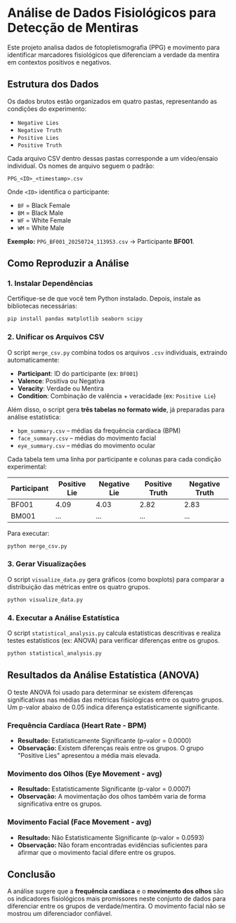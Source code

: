 # Análise de Dados Fisiológicos para Detecção de Mentiras

Este projeto analisa dados de fotopletismografia (PPG) e movimento para identificar marcadores fisiológicos que diferenciam a verdade da mentira em contextos positivos e negativos.

## Estrutura dos Dados

Os dados brutos estão organizados em quatro pastas, representando as condições do experimento:

- `Negative Lies`
- `Negative Truth`
- `Positive Lies`
- `Positive Truth`

Cada arquivo CSV dentro dessas pastas corresponde a um vídeo/ensaio individual. Os nomes de arquivo seguem o padrão:

```
PPG_<ID>_<timestamp>.csv
```

Onde `<ID>` identifica o participante:
- `BF` = Black Female
- `BM` = Black Male
- `WF` = White Female
- `WM` = White Male

**Exemplo:** `PPG_BF001_20250724_113953.csv` → Participante **BF001**.

## Como Reproduzir a Análise

### 1. Instalar Dependências

Certifique-se de que você tem Python instalado. Depois, instale as bibliotecas necessárias:

```bash
pip install pandas matplotlib seaborn scipy
```

### 2. Unificar os Arquivos CSV

O script `merge_csv.py` combina todos os arquivos `.csv` individuais, extraindo automaticamente:

- **Participant**: ID do participante (ex: `BF001`)
- **Valence**: Positiva ou Negativa
- **Veracity**: Verdade ou Mentira
- **Condition**: Combinação de valência + veracidade (ex: `Positive Lie`)

Além disso, o script gera **três tabelas no formato wide**, já preparadas para análise estatística:

- `bpm_summary.csv` – médias da frequência cardíaca (BPM)
- `face_summary.csv` – médias do movimento facial
- `eye_summary.csv` – médias do movimento ocular

Cada tabela tem uma linha por participante e colunas para cada condição experimental:

| Participant | Positive Lie | Negative Lie | Positive Truth | Negative Truth |
|-------------|--------------|--------------|----------------|----------------|
| BF001       | 4.09         | 4.03         | 2.82           | 2.83           |
| BM001       | ...          | ...          | ...            | ...            |

Para executar:

```bash
python merge_csv.py
```

### 3. Gerar Visualizações

O script `visualize_data.py` gera gráficos (como boxplots) para comparar a distribuição das métricas entre os quatro grupos.

```bash
python visualize_data.py
```

### 4. Executar a Análise Estatística

O script `statistical_analysis.py` calcula estatísticas descritivas e realiza testes estatísticos (ex: ANOVA) para verificar diferenças entre os grupos.

```bash
python statistical_analysis.py
```

## Resultados da Análise Estatística (ANOVA)

O teste ANOVA foi usado para determinar se existem diferenças significativas nas médias das métricas fisiológicas entre os quatro grupos. Um p-valor abaixo de 0.05 indica diferença estatisticamente significante.

### Frequência Cardíaca (Heart Rate - BPM)
- **Resultado:** Estatisticamente Significante (p-valor = 0.0000)
- **Observação:** Existem diferenças reais entre os grupos. O grupo "Positive Lies" apresentou a média mais elevada.

### Movimento dos Olhos (Eye Movement - avg)
- **Resultado:** Estatisticamente Significante (p-valor = 0.0007)
- **Observação:** A movimentação dos olhos também varia de forma significativa entre os grupos.

### Movimento Facial (Face Movement - avg)
- **Resultado:** Não Estatisticamente Significante (p-valor = 0.0593)
- **Observação:** Não foram encontradas evidências suficientes para afirmar que o movimento facial difere entre os grupos.

## Conclusão

A análise sugere que a **frequência cardíaca** e o **movimento dos olhos** são os indicadores fisiológicos mais promissores neste conjunto de dados para diferenciar entre os grupos de verdade/mentira. O movimento facial não se mostrou um diferenciador confiável.